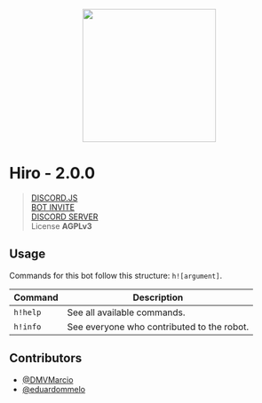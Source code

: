 <p align="center">
  <img src="https://cdn.discordapp.com/avatars/507292506942210048/b418c800a1f670194015863df31d7a2f.png?size=2048" width="240"/>
</p>

# Hiro - 2.0.0
> [DISCORD.JS](https://discord.js.org) <br>
> [BOT INVITE](https://discordapp.com/oauth2/authorize?client_id=507292506942210048&scope=bot&permissions=2146958591) <br>
> [DISCORD SERVER](https://discord.gg/5Xt3uHF) <br>
> License **AGPLv3**

## Usage
Commands for this bot follow this structure: `h![argument]`.

| Command  | Description                             |
|----------|-----------------------------------------|
| `h!help` | See all available commands.             |
| `h!info` | See everyone who contributed to the robot. |

## Contributors

* [@DMVMarcio](https://github.com/DMVMarcio)
* [@eduardommelo](https://github.com/eduardommelo)